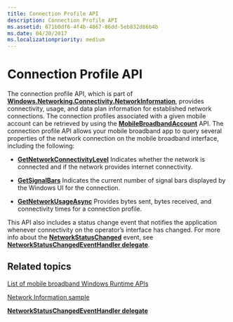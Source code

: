 ```yaml
---
title: Connection Profile API
description: Connection Profile API
ms.assetid: 671b0df6-4f4b-4867-86dd-5eb832d86b4b
ms.date: 04/20/2017
ms.localizationpriority: medium
---
```


# Connection Profile API


The connection profile API, which is part of [**Windows.Networking.Connectivity.NetworkInformation**](https://msdn.microsoft.com/library/windows/apps/br207293), provides connectivity, usage, and data plan information for established network connections. The connection profiles associated with a given mobile account can be retrieved by using the [**MobileBroadbandAccount**](https://msdn.microsoft.com/library/windows/apps/br207353) API. The connection profile API allows your mobile broadband app to query several properties of the network connection on the mobile broadband interface, including the following:

-   [**GetNetworkConnectivityLevel**](https://msdn.microsoft.com/library/windows/apps/hh701021) Indicates whether the network is connected and if the network provides internet connectivity.

-   [**GetSignalBars**](https://msdn.microsoft.com/library/windows/apps/dn266074) Indicates the current number of signal bars displayed by the Windows UI for the connection.

-   [**GetNetworkUsageAsync**](https://msdn.microsoft.com/library/windows/apps/dn266073) Provides bytes sent, bytes received, and connectivity times for a connection profile.

This API also includes a status change event that notifies the application whenever connectivity on the operator’s interface has changed. For more info about the [**NetworkStatusChanged**](https://msdn.microsoft.com/library/windows/apps/br207299) event, see [**NetworkStatusChangedEventHandler delegate**](https://msdn.microsoft.com/library/windows/apps/br207303).

## <span id="related_topics"></span>Related topics


[List of mobile broadband Windows Runtime APIs](list-of-mobile-broadband-windows-runtime-apis.md)

[Network Information sample](http://go.microsoft.com/fwlink/p/?linkid=227013)

[**NetworkStatusChangedEventHandler delegate**](https://msdn.microsoft.com/library/windows/apps/br207303)

 

 







